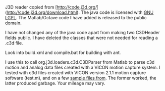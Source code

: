 J3D reader copied from [http://code.j3d.org/] (http://code.j3d.org/download.html). The java code is  licensed with  [GNU LGPL](https://www.gnu.org/copyleft/lgpl.html). The Matlab/Octave code I have added is released to the public domain.

I have not changed any of the java code apart from making two C3DHeader fields public. I have deleted the classes that were not needed for reading a .c3d file. 



Look into build.xml and compile.bat for building with ant. 

I use this to call org.j3d.loaders.c3d.C3DParser from Matlab to parse c3d motion and analog data files created with a VICON motion capture system. I tested with c3d files created with VICON version 2.1.1 motion capture software (test.m), and  on a few [sample files from](https://www.c3d.org/sampledata.html). The former worked, the latter produced garbage. Your mileage may vary.
